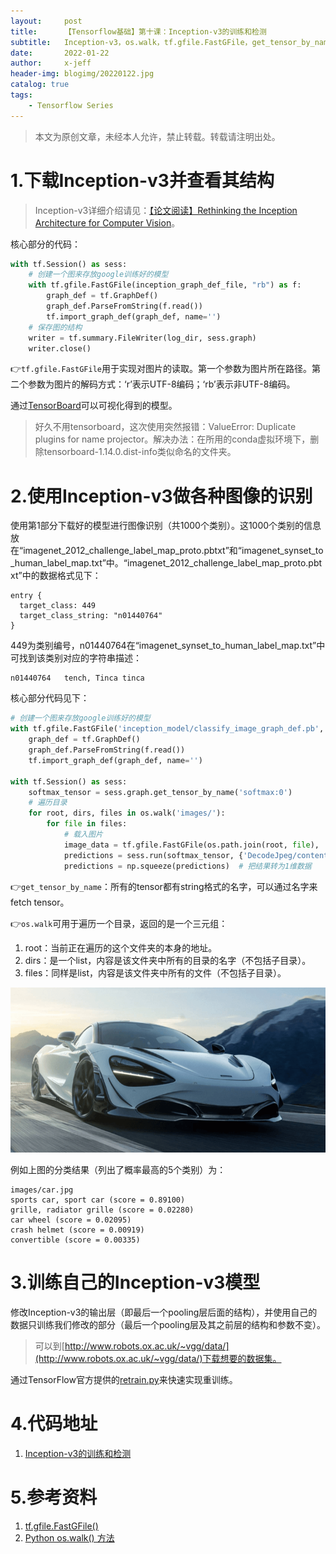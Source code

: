 ```yaml
---
layout:     post
title:      【Tensorflow基础】第十课：Inception-v3的训练和检测
subtitle:   Inception-v3，os.walk，tf.gfile.FastGFile，get_tensor_by_name
date:       2022-01-22
author:     x-jeff
header-img: blogimg/20220122.jpg
catalog: true
tags:
    - Tensorflow Series
---
```

>本文为原创文章，未经本人允许，禁止转载。转载请注明出处。

# 1.下载Inception-v3并查看其结构

>Inception-v3详细介绍请见：[【论文阅读】Rethinking the Inception Architecture for Computer Vision](http://shichaoxin.com/2021/11/29/论文阅读-Rethinking-the-Inception-Architecture-for-Computer-Vision/)。

核心部分的代码：

```python
with tf.Session() as sess:
    # 创建一个图来存放google训练好的模型
    with tf.gfile.FastGFile(inception_graph_def_file, "rb") as f:
        graph_def = tf.GraphDef()
        graph_def.ParseFromString(f.read())
        tf.import_graph_def(graph_def, name='')
    # 保存图的结构
    writer = tf.summary.FileWriter(log_dir, sess.graph)
    writer.close()
```

👉`tf.gfile.FastGFile`用于实现对图片的读取。第一个参数为图片所在路径。第二个参数为图片的解码方式：‘r’表示UTF-8编码；‘rb’表示非UTF-8编码。

通过[TensorBoard](http://shichaoxin.com/2020/07/29/Tensorflow基础-第六课-TensorBoard的使用/)可以可视化得到的模型。

>好久不用tensorboard，这次使用突然报错：ValueError: Duplicate plugins for name projector。解决办法：在所用的conda虚拟环境下，删除tensorboard-1.14.0.dist-info类似命名的文件夹。

# 2.使用Inception-v3做各种图像的识别

使用第1部分下载好的模型进行图像识别（共1000个类别）。这1000个类别的信息放在“imagenet\_2012\_challenge\_label\_map\_proto.pbtxt”和“imagenet\_synset\_to\_human\_label\_map.txt”中。“imagenet\_2012\_challenge\_label\_map\_proto.pbtxt”中的数据格式见下：

```
entry {
  target_class: 449
  target_class_string: "n01440764"
}
```

449为类别编号，n01440764在“imagenet\_synset\_to\_human\_label\_map.txt”中可找到该类别对应的字符串描述：

```
n01440764	tench, Tinca tinca
```

核心部分代码见下：

```python
# 创建一个图来存放google训练好的模型
with tf.gfile.FastGFile('inception_model/classify_image_graph_def.pb', 'rb') as f:
    graph_def = tf.GraphDef()
    graph_def.ParseFromString(f.read())
    tf.import_graph_def(graph_def, name='')

with tf.Session() as sess:
    softmax_tensor = sess.graph.get_tensor_by_name('softmax:0')
    # 遍历目录
    for root, dirs, files in os.walk('images/'):
        for file in files:
            # 载入图片
            image_data = tf.gfile.FastGFile(os.path.join(root, file), 'rb').read()
            predictions = sess.run(softmax_tensor, {'DecodeJpeg/contents:0': image_data})  # 图片格式是jpg格式
            predictions = np.squeeze(predictions)  # 把结果转为1维数据
```

👉`get_tensor_by_name`：所有的tensor都有string格式的名字，可以通过名字来fetch tensor。

👉`os.walk`可用于遍历一个目录，返回的是一个三元组：

1. root：当前正在遍历的这个文件夹的本身的地址。
2. dirs：是一个list，内容是该文件夹中所有的目录的名字（不包括子目录）。
3. files：同样是list，内容是该文件夹中所有的文件（不包括子目录）。

![](https://github.com/x-jeff/BlogImage/raw/master/TensorflowSeries/Lesson10/10x1.jpg)

例如上图的分类结果（列出了概率最高的5个类别）为：

```
images/car.jpg
sports car, sport car (score = 0.89100)
grille, radiator grille (score = 0.02280)
car wheel (score = 0.02095)
crash helmet (score = 0.00919)
convertible (score = 0.00335)
```

# 3.训练自己的Inception-v3模型

修改Inception-v3的输出层（即最后一个pooling层后面的结构），并使用自己的数据只训练我们修改的部分（最后一个pooling层及其之前层的结构和参数不变）。

>可以到[http://www.robots.ox.ac.uk/~vgg/data/](http://www.robots.ox.ac.uk/~vgg/data/)下载想要的数据集。

通过TensorFlow官方提供的[retrain.py](https://github.com/tensorflow/hub/tree/master/examples/image_retraining)来快速实现重训练。

# 4.代码地址

1. [Inception-v3的训练和检测](https://github.com/x-jeff/Tensorflow_Code_Demo/tree/master/Demo9)

# 5.参考资料

1. [tf.gfile.FastGFile()](https://blog.csdn.net/william_hehe/article/details/78821715)
2. [Python os.walk() 方法](https://www.runoob.com/python/os-walk.html)